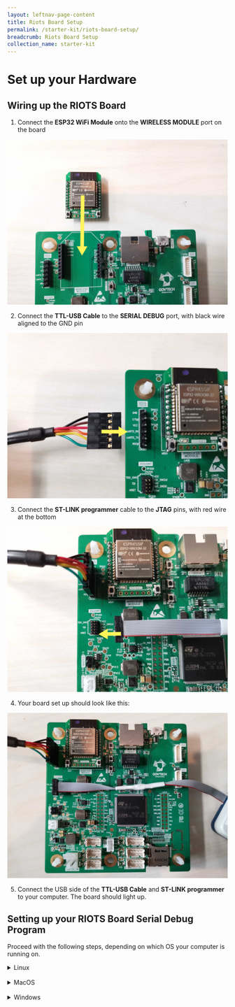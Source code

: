 ```yaml
---
layout: leftnav-page-content
title: Riots Board Setup
permalink: /starter-kit/riots-board-setup/
breadcrumb: Riots Board Setup
collection_name: starter-kit
---
```


# Set up your Hardware
## Wiring up the RIOTS Board
1. Connect the **ESP32 WiFi Module** onto the **WIRELESS MODULE** port on the board

![step 1](/images/riots-dk/riots-board-setup/riots_setup_1_wifi.jpg)

2. Connect the **TTL-USB Cable** to the **SERIAL DEBUG** port, with black wire aligned to the GND pin

![step 2](/images/riots-dk/riots-board-setup/riots_setup_2_ttl.jpg)

3. Connect the **ST-LINK programmer** cable to the **JTAG** pins, with red wire at the bottom

![step 3](/images/riots-dk/riots-board-setup/riots_setup_3_jtag.jpg)

4. Your board set up should look like this:

![step 4](/images/riots-dk/riots-board-setup/riots_setup_4.jpg)

5. Connect the USB side of the **TTL-USB Cable** and **ST-LINK programmer** to your computer. The board should light up.

## Setting up your RIOTS Board Serial Debug Program
Proceed with the following steps, depending on which OS your computer is running on.
<details markdown="1">
  
  <summary markdown='span'>Linux</summary>
  
  1. Find out which serial port your **TTL-USB Cable** is connected to by disconnecting your **TTL-USB Cable**, then entering `dmesg | grep tty` into Terminal.

  Reconnect your TTL-USB Cable and reenter the `dmesg | grep tty` command.

  You should see something like this:

  ~~~bash
  ~$ dmesg | grep tty
  [12213.614731] usb 1-3: FTDI USB Serial Device converter now attached to ttyUSB0
  ~~~

  Take note of the name of the Serial Device – in the above example, it is ttyUSB0.

  2. Install minicom by entering `sudo apt-get install minicom` into Terminal. This step will install minicom if not installed yet.

  3. Configure minicom by entering `sudo minicom -s` into Terminal. You should see this configuration window:
  ![linux-minicom-setup](/images/riots-dk/riots-board-setup/linux_debug_setup_1.jpg)
  Use arrow keys/enter to navigate the menu.

  4. Go to **Serial port setup**.
  ![linux-minicom-setup](/images/riots-dk/riots-board-setup/linux_debug_setup_2.jpg)
  There are three things you need to do:

  - Change Serial Device to the name of the port that the TTL-USB Cable is connected to. You can change your Serial Device by entering **A**, then editing the name, and press **enter**.

  - Change the Baud Rate to 115200 by entering **E**, then entering **E** again, and press **enter**.

  - Switch off Hardware Flow Control by entering **F**, and press **enter**.

  Leave the Serial port setup by pressing **enter**.

  5. Go to **Save setup as dfl** and **enter**. This will save your configuration as default.

  6. Go to **Exit** and **enter**. This will bring you to the minicom application in Terminal.
  ![linux-minicom-setup](/images/riots-dk/riots-board-setup/linux_debug_setup_3.png)
  You should see `Welcome to minicom` and the Port should reflect the name of your TTL-to-USB cable port.

  Now your Serial Debugging tool for Linux has been set up successfully.

  You can run minicom again by typing `sudo minicom` into the Terminal.

</details>

<br>
<details markdown="1">
  
  <summary markdown='span'>MacOS</summary>
  
  1. Find out which serial port your **TTL-USB Cable** is connected to by disconnecting your **TTL-USB Cable**, then entering `ls /dev/tty*` into Terminal.

  Reconnect your TTL-USB Cable and reenter the `ls /dev/tty*` command. You should see an extra port displayed, `/dev/tty.usbserial-FT9J98X2`

  2. Install minicom using the following commands:
  - `ruby -e "$(curl -fsSL https://raw.githubusercontent.com/Homebrew/install/master/install)" < /dev/null 2> /dev/null`
  - `brew install minicom`

  3. Configure minicom by entering `sudo minicom -s` into Terminal. You should see this configuration window:
  ![macos-minicom-setup](/images/riots-dk/riots-board-setup/macos_debug_setup_1.png)
  Use arrow keys/enter to navigate the menu.

  4. Go to **Serial port setup**.
  ![macos-minicom-setup](/images/riots-dk/riots-board-setup/macos_debug_setup_2.png)
  There are three things you need to do:

  - Change Serial Device to the name of the port that the TTL-USB Cable is connected to. You can change your Serial Device by entering **A**, then editing the name, and press **enter**.

  - Change the Baud Rate to 115200 by entering **E**, then entering **E** again, and press **enter**.

  - Switch off Hardware Flow Control by entering **F**, and press **enter**.

  Leave the Serial port setup by pressing **enter**.

  5. Go to **Save setup as dfl** and **enter**. This will save your configuration as default.

  6. Go to **Exit** and **enter**. This will bring you to the minicom application in Terminal.
  ![macos-minicom-setup](/images/riots-dk/riots-board-setup/macos_debug_setup_3.png)
  You should see a message similar to the above image and the Port should reflect the name of your TTL-to-USB cable port.

  Now your Serial Debugging tool for Linux has been set up successfully.

  You can run minicom again by typing `sudo minicom` into the Terminal.

</details>

<br>
<details markdown="1">
  
  <summary markdown='span'>Windows</summary>
  
  1. Download [Tera Term](https://osdn.net/projects/ttssh2/releases/) for Windows. This tutorial is for Tera Term, though you can use PuTTY as well.

  2. Run the Tera Term `.exe` file and install the software.

  3. A "New connection" window will pop up. Select the **Serial** option if available. If not, click cancel.
  ![windows-teraterm-setup](/images/riots-dk/riots-board-setup/windows_debug_setup_1.PNG)

  4. Go to **Setup > Serial port...**
  You should see something like this:
  ![windows-teraterm-setup](/images/riots-dk/riots-board-setup/windows_debug_setup_2.PNG)

  To find out what port your TTL-USB Cable is connected to:

  - Disconnect the cable and close this window.
  - Reopen the window and click on the **Port** dropdown list. Note the ports displayed.
  - Reconnect your cable, and reopen the Serial port setup window. The newly connected TTL-USB Cable will show up on the dropdown list.
  Change **Port** to your TTL-USB Cable port, and the **Baud rate** to **115200**. Click OK.

</details>
